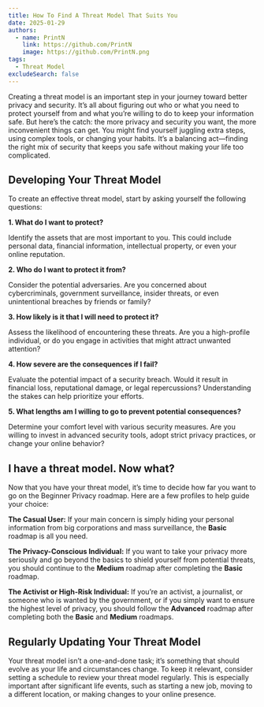 ```yaml
---
title: How To Find A Threat Model That Suits You
date: 2025-01-29
authors:
  - name: PrintN
    link: https://github.com/PrintN
    image: https://github.com/PrintN.png
tags:
  - Threat Model
excludeSearch: false
---
```

Creating a threat model is an important step in your journey toward better privacy and security. It’s all about figuring out who or what you need to protect yourself from and what you’re willing to do to keep your information safe. But here’s the catch: the more privacy and security you want, the more inconvenient things can get. You might find yourself juggling extra steps, using complex tools, or changing your habits. It’s a balancing act—finding the right mix of security that keeps you safe without making your life too complicated.

## Developing Your Threat Model
To create an effective threat model, start by asking yourself the following questions:

**1. What do I want to protect?**

Identify the assets that are most important to you. This could include personal data, financial information, intellectual property, or even your online reputation.

**2. Who do I want to protect it from?**

Consider the potential adversaries. Are you concerned about cybercriminals, government surveillance, insider threats, or even unintentional breaches by friends or family?

**3. How likely is it that I will need to protect it?**

Assess the likelihood of encountering these threats. Are you a high-profile individual, or do you engage in activities that might attract unwanted attention?

**4. How severe are the consequences if I fail?**

Evaluate the potential impact of a security breach. Would it result in financial loss, reputational damage, or legal repercussions? Understanding the stakes can help prioritize your efforts.

**5. What lengths am I willing to go to prevent potential consequences?**

Determine your comfort level with various security measures. Are you willing to invest in advanced security tools, adopt strict privacy practices, or change your online behavior?

## I have a threat model. Now what?
Now that you have your threat model, it’s time to decide how far you want to go on the Beginner Privacy roadmap. Here are a few profiles to help guide your choice:

**The Casual User:** If your main concern is simply hiding your personal information from big corporations and mass surveillance, the **Basic** roadmap is all you need.

**The Privacy-Conscious Individual:** If you want to take your privacy more seriously and go beyond the basics to shield yourself from potential threats, you should continue to the **Medium** roadmap after completing the **Basic** roadmap.

**The Activist or High-Risk Individual:** If you’re an activist, a journalist, or someone who is wanted by the government, or if you simply want to ensure the highest level of privacy, you should follow the **Advanced** roadmap after completing both the **Basic** and **Medium** roadmaps.

## Regularly Updating Your Threat Model
Your threat model isn’t a one-and-done task; it’s something that should evolve as your life and circumstances change. To keep it relevant, consider setting a schedule to review your threat model regularly. This is especially important after significant life events, such as starting a new job, moving to a different location, or making changes to your online presence.
